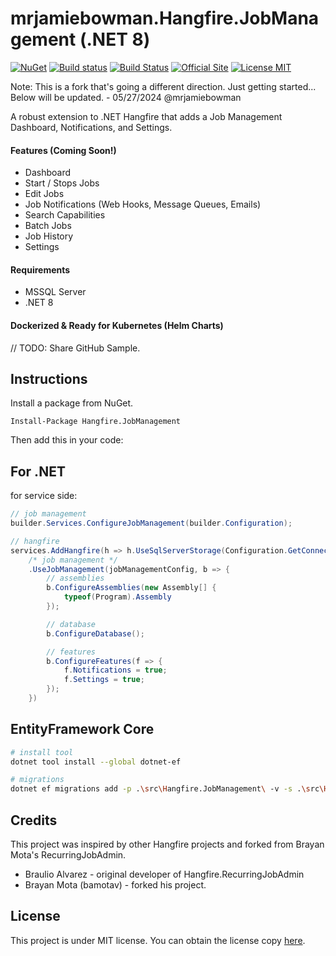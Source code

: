 # mrjamiebowman.Hangfire.JobManagement (.NET 8)
[![NuGet](https://buildstats.info/nuget/mrjamiebowman.Hangfire.JobManagement)](https://buildstats.info/nuget/mrjamiebowman.Hangfire.JobManagement)
[![Build status](https://ci.appveyor.com/api/projects/status/u2xrias2vk727beg/branch/master?svg=true)](https://ci.appveyor.com/project/mrjamiebowman/hangfire-jobmanagement/branch/main)
[![Build Status](https://github.com/mrjamiebowman/Hangfire.JobManagement/actions/workflows/dotnet.yml/badge.svg)](https://github.com/mrjamiebowman/Hangfire.JobManagement/actions)
[![Official Site](https://img.shields.io/badge/site-hangfire.io-blue.svg)](http://hangfire.io)
[![License MIT](https://img.shields.io/badge/license-MIT-green.svg)](http://opensource.org/licenses/MIT)

Note: This is a fork that's going a different direction. Just getting started... Below will be updated. - 05/27/2024 @mrjamiebowman

A robust extension to .NET Hangfire that adds a Job Management Dashboard, Notifications, and Settings. 

#### Features (Coming Soon!)
* Dashboard
* Start / Stops Jobs
* Edit Jobs
* Job Notifications (Web Hooks, Message Queues, Emails)
* Search Capabilities
* Batch Jobs
* Job History
* Settings

#### Requirements
* MSSQL Server
* .NET 8

#### Dockerized & Ready for Kubernetes (Helm Charts)
// TODO: Share GitHub Sample.

## Instructions
Install a package from NuGet. 
```
Install-Package Hangfire.JobManagement
```

Then add this in your code:

## For .NET
for service side:

```csharp
// job management
builder.Services.ConfigureJobManagement(builder.Configuration);

// hangfire
services.AddHangfire(h => h.UseSqlServerStorage(Configuration.GetConnectionString("HangfireConnection"))
    /* job management */
    .UseJobManagement(jobManagementConfig, b => {
        // assemblies
        b.ConfigureAssemblies(new Assembly[] {
            typeof(Program).Assembly
        });

        // database
        b.ConfigureDatabase();

        // features
        b.ConfigureFeatures(f => {
            f.Notifications = true;
            f.Settings = true;
        });
    })
```

## EntityFramework Core

```bash
# install tool
dotnet tool install --global dotnet-ef

# migrations
dotnet ef migrations add -p .\src\Hangfire.JobManagement\ -v -s .\src\Hangfire.JobManagemens\ -o .\src\Hangfire.JobManagement\Data\Migrations\ initial
```

## Credits
This project was inspired by other Hangfire projects and forked from Brayan Mota's RecurringJobAdmin.

 * Braulio Alvarez - original developer of Hangfire.RecurringJobAdmin
 * Brayan Mota (bamotav) - forked his project.

## License
This project is under MIT license. You can obtain the license copy [here](https://github.com/mrjamiebowman/mrjamiebowman.Hangfire.RecurringJobAdmin/blob/master/LICENSE).

